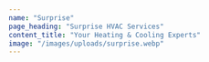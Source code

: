 ```yaml
---
name: "Surprise"
page_heading: "Surprise HVAC Services"
content_title: "Your Heating & Cooling Experts"
image: "/images/uploads/surprise.webp"
---
```

